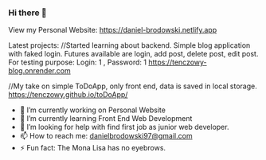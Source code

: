### Hi there 👋
View my Personal Website: https://daniel-brodowski.netlify.app

Latest projects: 
//Started learning about backend. Simple blog application with faked login. Futures available are login, add post, delete post, edit post. 
For testing purpose: Login: 1 , Password: 1
https://tenczowy-blog.onrender.com 

//My take on simple ToDoApp, only front end, data is saved in local storage.
https://tenczowy.github.io/toDoApp/



- 🔭 I’m currently working on Personal Website
- 🌱 I’m currently learning Front End Web Development
- 🤔 I’m looking for help with find first job as junior web developer.
- 📫 How to reach me: danielbrodowski97@gmail.com
- ⚡ Fun fact: The Mona Lisa has no eyebrows.

<!--
**tenczowy/tenczowy** is a ✨ _special_ ✨ repository because its `README.md` (this file) appears on your GitHub profile.

Here are some ideas to get you started:

- 🔭 I’m currently working on ...
- 🌱 I’m currently learning ...
- 👯 I’m looking to collaborate on ...
- 🤔 I’m looking for help with ...
- 💬 Ask me about ...
- 📫 How to reach me: ...
- 😄 Pronouns: ...
- ⚡ Fun fact: ...
-->
